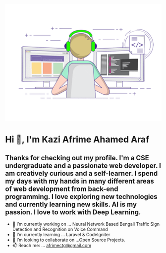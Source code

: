 ![alt text](https://github.com/afrimearaf/afrimearaf/blob/main/profile%20image.gif "Logo Title Text 1")
# Hi 👋, I'm Kazi Afrime Ahamed Araf

## Thanks for checking out my profile. I'm a CSE undergraduate and a passionate web developer. I am creatively curious and a self-learner. I spend my days with my hands in many different areas of web development from back-end programming. I love exploring new technologies and currently learning new skills. AI is my passion. I love to work with Deep Learning.

- 🔭 I’m currently working on ... Neural Network Based Bengali Traffic Sign Detection and Recognition on Voice Command
- 🌱 I’m currently learning ... Laravel & CodeIgniter 
- 👯 I’m looking to collaborate on ...Open Source Projects.
- 📫 Reach me: ... [afrimectg@gmail.com](https://afrimectg@gmail.com)

